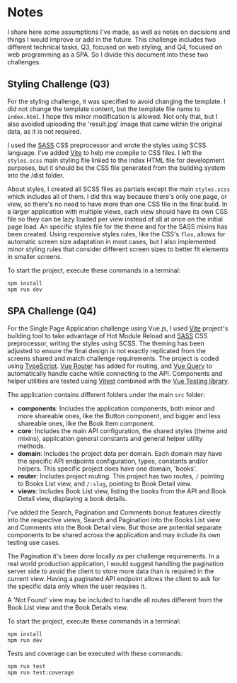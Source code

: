 # Notes

I share here some assumptions I've made, as well as notes on decisions and things I would improve or add in the future. This challenge includes two different technical tasks, Q3, focused on web styling, and Q4, focused on web programming as a SPA. So I divide this document into these two challenges.


## Styling Challenge (Q3)

For the styling challenge, it was specified to avoid changing the template. I did not change the template content, but the template file name to `index.html`. I hope this minor modification is allowed. Not only that, but I also avoided uploading the 'result.jpg' image that came within the original data, as it is not required.

I used the [SASS](https://sass-lang.com/) CSS preprocessor and wrote the styles using SCSS language. I've added [Vite](https://vite.dev/) to help me compile to CSS files. I left the `styles.scss` main styling file linked to the index HTML file for development purposes, but it should be the CSS file generated from the building system into the /dist folder.

About styles, I created all SCSS files as partials except the main `styles.scss` which includes all of them. I did this way because there's only one page, or view, so there's no need to have more than one CSS file in the final build. In a larger application with multiple views, each view should have its own CSS file so they can be lazy loaded per view instead of all at once on the initial page load. An specific styles file for the theme and for the SASS mixins has been created.
Using responsive styles rules, like the CSS's `flex`, allows for automatic screen size adaptation in most cases, but I also implemented minor styling rules that consider different screen sizes to better fit elements in smaller screens.

To start the project, execute these commands in a terminal:
``` 
npm install
npm run dev
```

## SPA Challenge (Q4)

For the Single Page Application challenge using Vue.js, I used [Vite](https://vite.dev/) project's building tool to take advantage of Hot Module Reload and [SASS](https://sass-lang.com/) CSS preprocessor, writing the styles using SCSS. The theming has been adjusted to ensure the final design is not exactly replicated from the screens shared and match challenge requirements. The project is coded using [TypeScript](https://www.typescriptlang.org/). [Vue Router](https://router.vuejs.org/) has added for routing, and [Vue Query](https://tanstack.com/query/v4/docs/framework/vue/overview) to automatically handle cache while connecting to the API. Components and helper utilities are tested using [Vitest](https://vitest.dev/) combined with the [Vue Testing library](https://testing-library.com/docs/vue-testing-library/intro/).

The application contains different folders under the main `src` folder:

- **components**: Includes the application components, both minor and more shareable ones, like the Button component, and bigger and less shareable ones, like the Book Item component.
- **core**: Includes the main API configuration, the shared styles (theme and mixins), application general constants and general helper utility methods.
- **domain**: Includes the project data per domain. Each domain may have the specific API endpoints configuration, types, constants and/or helpers. This specific project does have one domain, 'books'. 
- **router**: Includes project routing. This project has two routes, `/` pointing to Books List view, and `/:slug`, pointing to Book Detail view. 
- **views**: Includes Book List view, listing the books from the API and Book Detail view, displaying a book details.


I've added the Search, Pagination and Comments bonus features directly into the respective views, Search and Pagination into the Books List view and Comments into the Book Detail view. But those are potential separate components to be shared across the application and may include its own testing use cases.

The Pagination it's been done locally as per challenge requirements. In a real world production application, I would suggest handling the pagination server side to avoid the client to store more data than is required in the current view. Having a paginated API endpoint allows the client to ask for the specific data only when the user requires it. 

A 'Not Found' view may be included to handle all routes different from the Book List view and the Book Details view.

To start the project, execute these commands in a terminal:
``` 
npm install
npm run dev
```

Tests and coverage can be executed with these commands:
``` 
npm run test
npm run test:coverage
```